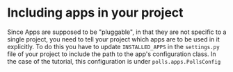# Including apps in your project

Since Apps are supposed to be "pluggable", in that they are not specific to a single project, you need to tell your project which apps are to be used in it explicitly. To do this you have to update `INSTALLED_APPS` in the `settings.py` file of your project to include the path to the app's configuration class. In the case of the tutorial, this configuration is under `polls.apps.PollsConfig`

